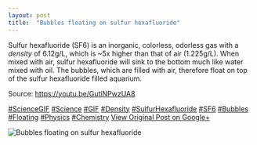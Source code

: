 ```yaml
---
layout: post
title:  "Bubbles floating on sulfur hexafluoride"
---
```


Sulfur hexafluoride (SF6) is an inorganic, colorless, odorless gas with a _density_ of 6.12g/L, which is ~5x higher than that of air (1.225g/L). When mixed with air, sulfur hexafluoride will sink to the bottom much like water mixed with oil. The bubbles, which are filled with air, therefore float on top of the sulfur hexafluoride filled aquarium.   
  
Source: <https://youtu.be/GutiNPwzUA8>  
  
[#ScienceGIF](https://plus.google.com/s/%23ScienceGIF/posts) [#Science](https://plus.google.com/s/%23Science/posts) [#GIF](https://plus.google.com/s/%23GIF/posts) [#Density](https://plus.google.com/s/%23Density/posts) [#SulfurHexafluoride](https://plus.google.com/s/%23SulfurHexafluoride/posts) [#SF6](https://plus.google.com/s/%23SF6/posts) [#Bubbles](https://plus.google.com/s/%23Bubbles/posts) [#Floating](https://plus.google.com/s/%23Floating/posts) [#Physics](https://plus.google.com/s/%23Physics/posts) [#Chemistry](https://plus.google.com/s/%23Chemistry/posts)﻿
[View Original Post on Google+](https://plus.google.com/+ColinSullender/posts/3znvnURi55U)

![Bubbles floating on sulfur hexafluoride](/assets/img/2015-11-19-Bubbles-floating-on-sulfur-hexafluoride.gif)
